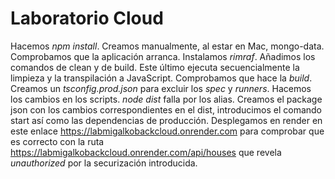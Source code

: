 # Laboratorio Cloud

Hacemos _npm install_. Creamos manualmente, al estar en Mac, mongo-data. Comprobamos que la aplicación arranca.
Instalamos _rimraf_. Añadimos los comandos de clean y de build. Este último ejecuta secuencialmente la limpieza y la transpilación a JavaScript.
Comprobamos que hace la _build_.
Creamos un _tsconfig.prod.json_ para excluir los _spec_ y _runners_. Hacemos los cambios en los scripts.
_node dist_ falla por los alias. Creamos el package json con los cambios correspondientes en el dist, introducimos el comando start así como las dependencias de producción. Desplegamos en render en este enlace https://labmigalkobackcloud.onrender.com
para comprobar que es correcto con la ruta https://labmigalkobackcloud.onrender.com/api/houses que revela _unauthorized_ por la securización introducida.
